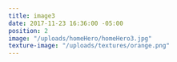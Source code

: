 ```yaml
---
title: image3
date: 2017-11-23 16:36:00 -05:00
position: 2
image: "/uploads/homeHero/homeHero3.jpg"
texture-image: "/uploads/textures/orange.png"
---
```


